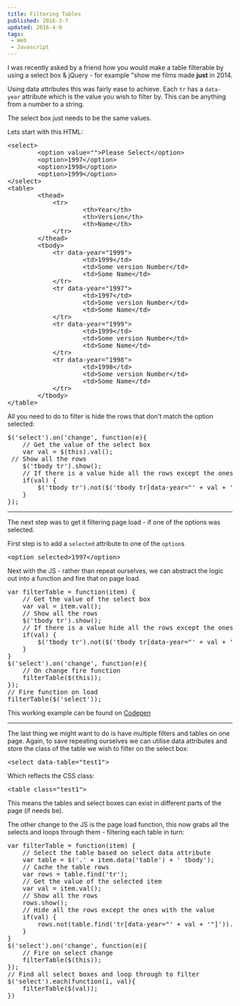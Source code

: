 ```yaml
---
title: Filtering Tables
published: 2016-3-7
updated: 2016-4-9
tags:
 - Web
 - Javascript
---
```


<p>I was recently asked by a friend how you would make a table filterable by using a select box & jQuery - for example "show me films made <strong>just</strong> in 2014.</p>
<p>Using data attributes this was fairly ease to achieve. Each <code>tr</code> has a <code>data-year</code> attribute which is the value you wish to filter by. This can be anything from a number to a string.</p>
<p>The select box just needs to be the same values.</p>
<p>Lets start with this HTML:</p>
<pre class="language-html">&lt;select&gt;
        &lt;option value=""&gt;Please Select&lt;/option&gt;
        &lt;option&gt;1997&lt;/option&gt;
        &lt;option&gt;1998&lt;/option&gt;
        &lt;option&gt;1999&lt;/option&gt;
&lt;/select&gt;
&lt;table&gt;
        &lt;thead&gt;
            &lt;tr&gt;
                    &lt;th&gt;Year&lt;/th&gt;
                    &lt;th&gt;Version&lt;/th&gt;
                    &lt;th&gt;Name&lt;/th&gt;
            &lt;/tr&gt;
        &lt;/thead&gt;
        &lt;tbody&gt;
            &lt;tr data-year="1999"&gt;
                    &lt;td&gt;1999&lt;/td&gt;
                    &lt;td&gt;Some version Number&lt;/td&gt;
                    &lt;td&gt;Some Name&lt;/td&gt;
            &lt;/tr&gt;
            &lt;tr data-year="1997"&gt;
                    &lt;td&gt;1997&lt;/td&gt;
                    &lt;td&gt;Some version Number&lt;/td&gt;
                    &lt;td&gt;Some Name&lt;/td&gt;
            &lt;/tr&gt;
            &lt;tr data-year="1999"&gt;
                    &lt;td&gt;1999&lt;/td&gt;
                    &lt;td&gt;Some version Number&lt;/td&gt;
                    &lt;td&gt;Some Name&lt;/td&gt;
            &lt;/tr&gt;
            &lt;tr data-year="1998"&gt;
                    &lt;td&gt;1998&lt;/td&gt;
                    &lt;td&gt;Some version Number&lt;/td&gt;
                    &lt;td&gt;Some Name&lt;/td&gt;
            &lt;/tr&gt;
        &lt;/tbody&gt;
&lt;/table&gt;</pre>
<p>All you need to do to filter is hide the rows that don't match the option selected:</p>
<pre class="language-javascript">$('select').on('change', function(e){
    // Get the value of the select box
    var val = $(this).val();
 // Show all the rows
    $('tbody tr').show();
    // If there is a value hide all the rows except the ones with a data-year of that value
    if(val) {
        $('tbody tr').not($('tbody tr[data-year="' + val + '"]')).hide();
    }
});</pre>
<hr>
<p>The next step was to get it filtering page load - if one of the options was selected.</p>
<p>First step is to add a <code>selected</code> attribute to one of the <code>option</code>s</p>
<pre>
&lt;option selected&gt;1997&lt;/option&gt;</pre>
<p>Next with the JS - rather than repeat ourselves, we can abstract the logic out into a function and fire that on page load.</p>
<pre class="language-javascript">var filterTable = function(item) {
    // Get the value of the select box
    var val = item.val();
    // Show all the rows
    $('tbody tr').show();
    // If there is a value hide all the rows except the ones with a data-year of that value
    if(val) {
        $('tbody tr').not($('tbody tr[data-year="' + val + '"]')).hide();
    }
}
$('select').on('change', function(e){
    // On change fire function
    filterTable($(this));
});
// Fire function on load
filterTable($('select'));</pre>
<p>This working example can be found on <a href="http://codepen.io/mikestreety/pen/OPOVma">Codepen</a></p>
<hr>
<p>The last thing we might want to do is have multiple filters and tables on one page. Again, to save repeating ourselves we can utilise data attributes and store the class of the table we wish to filter on the select box:</p>
<pre class="language-html">&lt;select data-table="test1"&gt;</pre>
<p>Which reflects the CSS class:</p>
<pre class="language-html">&lt;table class="test1"&gt;</pre>
<p>This means the tables and select boxes can exist in different parts of the page (if needs be).</p>
<p>The other change to the JS is the page load function, this now grabs all the selects and loops through them - filtering each table in turn:</p>
<pre class="language-javascript">var filterTable = function(item) {
    // Select the table based on select data attribute 
    var table = $('.' + item.data('table') + ' tbody');
    // Cache the table rows
    var rows = table.find('tr');
    // Get the value of the selected item
    var val = item.val();
    // Show all the rows
    rows.show();
    // Hide all the rows except the ones with the value
    if(val) {
        rows.not(table.find('tr[data-year="' + val + '"]')).hide();
    }
}
$('select').on('change', function(e){
    // Fire on select change
    filterTable($(this));
});
// Find all select boxes and loop through to filter
$('select').each(function(i, val){
    filterTable($(val));
})</pre>
